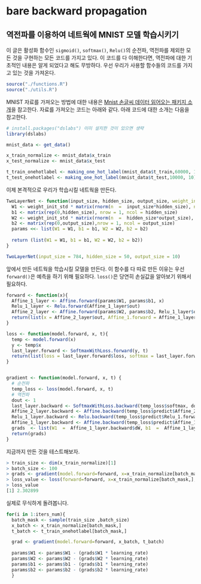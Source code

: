 # bare backward propagation

## 역전파를 이용하여 네트웍에 MNIST 모델 학습시키기

이 글은 활성화 함수인 `sigmoid()`, `softmax()`, `Relu()`의 순전파, 역전파를 제외한 모든 것을 구현하는 모든 코드를 가지고 있다. 이 코드를 다 이해한다면, 역전파에 대한 기초적인 내용은 알게 되었다고 해도 무방하다. 우선 우리가 사용할 함수들의 코드를 가지고 있는 것을 가져온다.

```R
source("./functions.R")
source("./utils.R")
```

MNIST 자료를 가져오는 방법에 대한 내용은 [Mnist 손글씨 데이터 읽어오는 패키지 소개](https://choosunsick.github.io/post/mnist/)을 참고한다. 자료를 가져오는 코드는 아래와 같다. 아래 코드에 대한 소개는 다음을 참고한다.

```R
# install.packages("dslabs") 이미 설치한 것이 있으면 생략
library(dslabs)

mnist_data <- get_data()

x_train_normalize <- mnist_data$x_train
x_test_normalize <- mnist_data$x_test

t_train_onehotlabel <- making_one_hot_label(mnist_data$t_train,60000, 10)
t_test_onehotlabel <- making_one_hot_label(mnist_data$t_test,10000, 10)
```

이제 본격적으로 우리가 학습시킬 네트웍을 만든다.

```R
TwoLayerNet <- function(input_size, hidden_size, output_size, weight_init_std  =  0.01) {
  W1 <- weight_init_std * matrix(rnorm(n  =  input_size*hidden_size), nrow  =  input_size, ncol  =  hidden_size)
  b1 <- matrix(rep(0,hidden_size), nrow = 1, ncol = hidden_size)
  W2 <- weight_init_std * matrix(rnorm(n  =  hidden_size*output_size), nrow  =  hidden_size, ncol  =  output_size)
  b2 <- matrix(rep(0,output_size),nrow = 1, ncol = output_size)
  params <<- list(W1 = W1, b1 = b1, W2 = W2, b2 = b2)
  
  return (list(W1 = W1, b1 = b1, W2 = W2, b2 = b2))
}

TwoLayerNet(input_size = 784, hidden_size = 50, output_size = 10)
```

앞에서 만든 네트웍을 학습시킬 모델을 만든다. 이 함수를 다 따로 만든 이유는 우선 `forward()`은 예측을 하기 위해 필요하다. `loss()`은 당연히 손실값을 알아보기 위해서 필요하다.

```R
forward <- function(x){
  Affine_1_layer <- Affine.forward(params$W1, params$b1, x)
  Relu_1_layer <- Relu.forward(Affine_1_layer$out)
  Affine_2_layer <- Affine.forward(params$W2, params$b2, Relu_1_layer$out)
  return(list(x = Affine_2_layer$out, Affine_1.forward = Affine_1_layer, Affine_2.forward = Affine_2_layer, Relu_1.forward = Relu_1_layer))
}

loss <- function(model.forward, x, t){
  temp <- model.forward(x)
  y <- temp$x
  last_layer.forward <- SoftmaxWithLoss.forward(y, t)
  return(list(loss = last_layer.forward$loss, softmax = last_layer.forward, predict =  temp))
}


gradient <- function(model.forward, x, t) {
  # 순전파
  temp_loss <- loss(model.forward, x, t)
  # 역전파
  dout <- 1
  last_layer.backward <- SoftmaxWithLoss.backward(temp_loss$softmax, dout)
  Affine_2_layer.backward <- Affine.backward(temp_loss$predict$Affine_2.forward, dout  =  last_layer.backward$dx)
  Relu_1_layer.backward <- Relu.backward(temp_loss$predict$Relu_1.forward, dout  =  Affine_2_layer.backward$dx)
  Affine_1_layer.backward <- Affine.backward(temp_loss$predict$Affine_1.forward, dout  =  Relu_1_layer.backward$dx)
  grads  <- list(W1  =  Affine_1_layer.backward$dW, b1  =  Affine_1_layer.backward$db, W2  =  Affine_2_layer.backward$dW, b2  =  Affine_2_layer.backward$db)
  return(grads)
}
```

지금까지 만든 것을 테스트해보자.

```R
> train_size <- dim(x_train_normalize)[1]
> batch_size <- 100
> grads <- gradient(model.forward=forward, x=x_train_normalize[batch_mask,], t= t_train_onehotlabel[batch_mask,])
> loss_value <- loss(forward=forward, x=x_train_normalize[batch_mask,], t_train_onehotlabel[batch_mask,])$loss
> loss_value
[1] 2.302899
```

실제로 무식하게 돌려봅니다.

```R
for(i in 1:iters_num){
  batch_mask <- sample(train_size ,batch_size)
  x_batch <- x_train_normalize[batch_mask,]
  t_batch <- t_train_onehotlabel[batch_mask,]

  grad <- gradient(model.forward=forward, x_batch, t_batch)
  
  params$W1 <- params$W1 - (grads$W1 * learning_rate)
  params$W2 <- params$W2 - (grads$W2 * learning_rate)
  params$b1 <- params$b1 - (grads$b1 * learning_rate)
  params$b2 <- params$b2 - (grads$b2 * learning_rate)
  }
```
